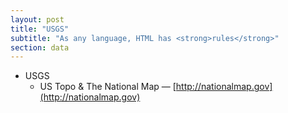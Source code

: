 ```yaml
---
layout: post
title: "USGS"
subtitle: "As any language, HTML has <strong>rules</strong>"
section: data
---
```


* USGS
  * US Topo & The National Map — [http://nationalmap.gov](http://nationalmap.gov)
